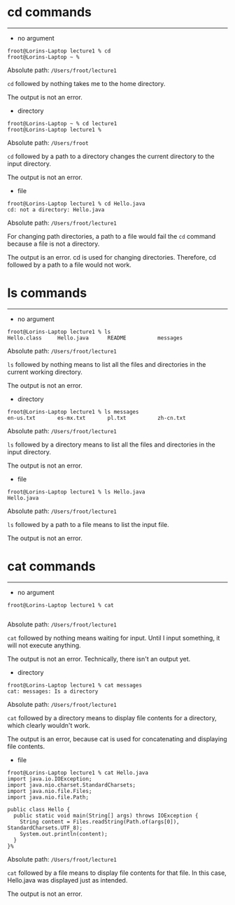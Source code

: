 # cd commands

---
* no argument
```
froot@Lorins-Laptop lecture1 % cd
froot@Lorins-Laptop ~ % 
```
Absolute path: `/Users/froot/lecture1`

`cd` followed by nothing takes me to the home directory.

The output is not an error.
* directory
```
froot@Lorins-Laptop ~ % cd lecture1
froot@Lorins-Laptop lecture1 % 
```
Absolute path: `/Users/froot`

`cd` followed by a path to a directory changes the current directory to the input directory.

The output is not an error.
* file
```
froot@Lorins-Laptop lecture1 % cd Hello.java
cd: not a directory: Hello.java
```
Absolute path: `/Users/froot/lecture1`

For changing path directories, a path to a file would fail the `cd` command because a file is not a directory.

The output is an error. cd is used for changing directories. Therefore, cd followed by a path to a file would not work.


# ls commands

---
* no argument
```
froot@Lorins-Laptop lecture1 % ls
Hello.class     Hello.java      README          messages
```
Absolute path: `/Users/froot/lecture1`

`ls` followed by nothing means to list all the files and directories in the current working directory.

The output is not an error.
* directory
```
froot@Lorins-Laptop lecture1 % ls messages
en-us.txt       es-mx.txt       pl.txt          zh-cn.txt
```
Absolute path: `/Users/froot/lecture1`

`ls` followed by a directory means to list all the files and directories in the input directory.

The output is not an error.
* file
```
froot@Lorins-Laptop lecture1 % ls Hello.java
Hello.java
```
Absolute path: `/Users/froot/lecture1`

`ls` followed by a path to a file means to list the input file.

The output is not an error.


# cat commands

---
* no argument
```
froot@Lorins-Laptop lecture1 % cat
‎ 
```
Absolute path: `/Users/froot/lecture1`

`cat` followed by nothing means waiting for input. Until I input something, it will not execute anything.

The output is not an error. Technically, there isn't an output yet.
* directory
```
froot@Lorins-Laptop lecture1 % cat messages
cat: messages: Is a directory
```
Absolute path: `/Users/froot/lecture1`

`cat` followed by a directory means to display file contents for a directory, which clearly wouldn't work.

The output is an error, because cat is used for concatenating and displaying file contents.
* file

```
froot@Lorins-Laptop lecture1 % cat Hello.java
import java.io.IOException;
import java.nio.charset.StandardCharsets;
import java.nio.file.Files;
import java.nio.file.Path;

public class Hello {
  public static void main(String[] args) throws IOException {
    String content = Files.readString(Path.of(args[0]), StandardCharsets.UTF_8);    
    System.out.println(content);
  }
}%
```

Absolute path: `/Users/froot/lecture1`

`cat` followed by a file means to display file contents for that file. In this case, Hello.java was displayed just as intended.

The output is not an error.

